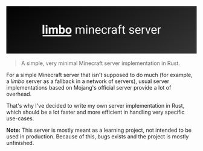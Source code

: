 <center><img src=".github/banner.png" /></center>

> A simple, very minimal Minecraft server implementation in Rust.

For a simple Minecraft server that isn't supposed to do much (for example, a _limbo_ server as a fallback in a network of servers), usual server implementations based on Mojang's official server provide a lot of overhead.

That's why I've decided to write my own server implementation in Rust, which should be a lot faster and more efficient in handling very specific use-cases.

**Note:** This server is mostly meant as a learning project, not intended to be used in production. Because of this, bugs exists and the project is mostly unfinished.
